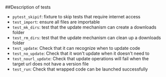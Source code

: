 ##Description of tests

 * `pytest_skipif`: fixture to skip tests that require internet access
 * `test_import`: ensure all files are importable
 * `test_mk_dirs`: test that the update mechanism can create a downloads folder
 * `test_rm_dirs`: test that the update mechanism can clean up a downloads folder
 * `test_update`: Check that it can recognize when to update code
 * `test_no_update`: Check that it won't update when it doesn't need to
 * `test_nourl_update`: Check that update operations will fail when the target url does not have a version file
 * `test_run`: Check that wrapped code can be launched successfully
